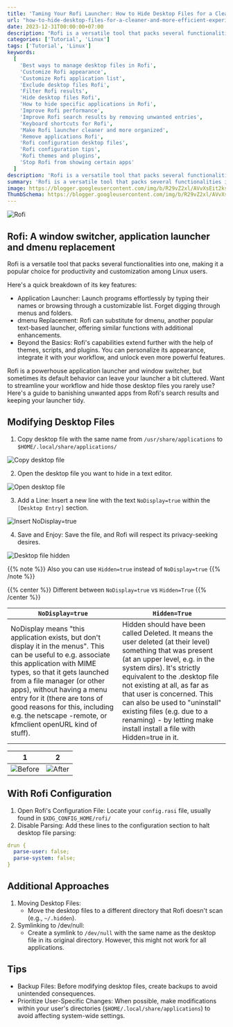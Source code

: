 ```yaml
---
title: 'Taming Your Rofi Launcher: How to Hide Desktop Files for a Cleaner and More Efficient Experience'
url: "how-to-hide-desktop-files-for-a-cleaner-and-more-efficient-experience"
date: 2023-12-31T00:00:00+07:00
description: "Rofi is a versatile tool that packs several functionalities into one, making it a popular choice for productivity and customization among Linux users."
categories: ['Tutorial', 'Linux']
tags: ['Tutorial', 'Linux']
keywords:
  [
    'Best ways to manage desktop files in Rofi',
    'Customize Rofi appearance',
    'Customize Rofi application list',
    'Exclude desktop files Rofi',
    'Filter Rofi results',
    'Hide desktop files Rofi',
    'How to hide specific applications in Rofi',
    'Improve Rofi performance',
    'Improve Rofi search results by removing unwanted entries',
    'Keyboard shortcuts for Rofi',
    'Make Rofi launcher cleaner and more organized',
    'Remove applications Rofi',
    'Rofi configuration desktop files',
    'Rofi configuration tips',
    'Rofi themes and plugins',
    'Stop Rofi from showing certain apps'
  ]
description: 'Rofi is a versatile tool that packs several functionalities into one, making it a popular choice for productivity and customization among Linux users. '
summary: 'Rofi is a versatile tool that packs several functionalities into one, making it a popular choice for productivity and customization among Linux users.'
image: https://blogger.googleusercontent.com/img/b/R29vZ2xl/AVvXsEit2ksmgVibRPiuswMMjmLJckW_l5AAhSEG6h27_t8Uv63TTPypJaf2LeDdOrHDQRaEbnI9e3Gp4Vm8X87whQ7GAygnGuJv8Cv_vRpgGBa54Gthq8COHmTLQRUbq3Rhyphenhyphenl6vSDJaEHDBVgGsd5HgrjGhAuOKX-NESZMDOwY3xue4DBHlTdWxSL0w5VGCFvUx/s80-rw/rofi-logo.png
ThumbSchema: https://blogger.googleusercontent.com/img/b/R29vZ2xl/AVvXsEit2ksmgVibRPiuswMMjmLJckW_l5AAhSEG6h27_t8Uv63TTPypJaf2LeDdOrHDQRaEbnI9e3Gp4Vm8X87whQ7GAygnGuJv8Cv_vRpgGBa54Gthq8COHmTLQRUbq3Rhyphenhyphenl6vSDJaEHDBVgGsd5HgrjGhAuOKX-NESZMDOwY3xue4DBHlTdWxSL0w5VGCFvUx/s0-rw/rofi-logo.png
---
```


![Rofi](https://blogger.googleusercontent.com/img/b/R29vZ2xl/AVvXsEhhgaGIUB0QNS_camoEBHA3fss-RKsdSM1izk51t8gM7QdpYmUfFt6Z-dyTxXLFQWDk6fi13930lPb-GCrfDUJDwRE8xEj7Ci559pPWeXmZyPloW4KPh-Z_DC4tJcHnUDGESPhqLlWOgbNdHM3eWyBsBwqsJpWIVmq9jkFjtHTNkKUthX_8Fy0VFA-1u8B1/s0-rw/rmdhnreza.my.id.rofi.1.png=s0?imgmax=0)

## Rofi: A window switcher, application launcher and dmenu replacement

Rofi is a versatile tool that packs several functionalities into one, making it a popular choice for productivity and customization among Linux users.

Here's a quick breakdown of its key features:
  * Application Launcher: Launch programs effortlessly by typing their names or browsing through a customizable list. Forget digging through menus and folders.
  * dmenu Replacement: Rofi can substitute for dmenu, another popular text-based launcher, offering similar functions with additional enhancements.
  * Beyond the Basics: Rofi's capabilities extend further with the help of themes, scripts, and plugins. You can personalize its appearance, integrate it with your workflow, and unlock even more powerful features.

Rofi is a powerhouse application launcher and window switcher, but sometimes its default behavior can leave your launcher a bit cluttered. Want to streamline your workflow and hide those desktop files you rarely use? Here's a guide to banishing unwanted apps from Rofi's search results and keeping your launcher tidy.

## Modifying Desktop Files

1. Copy desktop file with the same name from `/usr/share/applications` to `$HOME/.local/share/applications/`

![Copy desktop file](https://blogger.googleusercontent.com/img/b/R29vZ2xl/AVvXsEgiVYO4lydVwoxSvsFh2fB3MzaCXjbf_Xebl6QhDWMAK0ah472z8UPOvadqKSV2EvI851DUmVZTBpl1gr4i5nR5s7YjkAZbKRVW42VC_BhOk31eeINjWNh_pwIgTBcCYHh_Pp7KLzLb4XUSf0kLfGjIQLUKrQGUHk3IdRJSuUe9pBzHaMK06TU1W6uTvjoh/s0-rw/rmdhnreza.my.id.rofi.2.png=s0?imgmax=0)

2. Open the desktop file you want to hide in a text editor.

![Open desktop file](https://blogger.googleusercontent.com/img/b/R29vZ2xl/AVvXsEhJJVJ9T8wMtTvDcborQedHs38vvSgL4BWBkdMXparSwKfAjdy9obyI4esn4ghkXeRTN-b71SVpsNQ_Nt3ycfO1dFgWpK0cLn6TY16zSaEYZ0m9g_5T_rDtY_ZD6dEcgQzDu3OwM5lq5t7uYwxMMAURFw7N3bHWk3NT6YpF8Nt9oGmAgYL4HrfkFLFSo8AB/s0-rw/rmdhnreza.my.id.rofi.3.png=s0?imgmax=0)

3. Add a Line: Insert a new line with the text `NoDisplay=true` within the `[Desktop Entry]` section.

![Insert NoDisplay=true](https://blogger.googleusercontent.com/img/b/R29vZ2xl/AVvXsEgbM_CPfsy1t8aliNYsfWOQ41XSjDp4Ssa8AT65I_ORFTgacgtCf8nWGET2lupEY7wj-kJHIEcWTRSdKfCLEfeOXapfS2Zbt1HIzYUrITcI3nzPrNSNOXhbAaa0AAW9IblBzoicAT62ZQAuktMcpOLDENN_HHnX13kiBqkzkNH5RQ3db_wRsdvNMTqG0wXP/s0-rw/rmdhnreza.my.id.rofi.4.png=s0?imgmax=0)

4. Save and Enjoy: Save the file, and Rofi will respect its privacy-seeking desires.

![Desktop file hidden](https://blogger.googleusercontent.com/img/b/R29vZ2xl/AVvXsEjjgQa_VUod6nD1DMZzrUhRmWJajZrvyph2GTg1EAq4_cLDCnVCg72Mt5qW3Nl2d34Nj3RbabbBfDHZpD3QoPNCf82Uzw_nu4JSfPtsBIaLEugEJZFVsi9oEREb_cTKux-7lQbh-M8zyOKvLQL_2Elb0pY0nFJsRH238_WcEpi2KTN3ZPofTAE_eZWAvyvK/s0-rw/rmdhnreza.my.id.rofi.5.png=s0?imgmax=0)

{{% note %}} Also you can use `Hidden=true` instead of `NoDisplay=true` {{% /note %}}

{{% center %}} Different between `NoDisplay=true` vs `Hidden=True` {{% /center %}}

|`NoDisplay=true`|`Hidden=True`|
|---|---|
| NoDisplay means "this application exists, but don't display it in the menus". This can be useful to e.g. associate this application with MIME types, so that it gets launched from a file manager (or other apps), without having a menu entry for it (there are tons of good reasons for this, including e.g. the netscape -remote, or kfmclient openURL kind of stuff). | Hidden should have been called Deleted. It means the user deleted (at their level) something that was present (at an upper level, e.g. in the system dirs). It's strictly equivalent to the .desktop file not existing at all, as far as that user is concerned. This can also be used to "uninstall" existing files (e.g. due to a renaming) - by letting make install install a file with Hidden=true in it.|

| 1 | 2 |
:-------------------------:|:-------------------------:
|![Before](https://blogger.googleusercontent.com/img/b/R29vZ2xl/AVvXsEhhgaGIUB0QNS_camoEBHA3fss-RKsdSM1izk51t8gM7QdpYmUfFt6Z-dyTxXLFQWDk6fi13930lPb-GCrfDUJDwRE8xEj7Ci559pPWeXmZyPloW4KPh-Z_DC4tJcHnUDGESPhqLlWOgbNdHM3eWyBsBwqsJpWIVmq9jkFjtHTNkKUthX_8Fy0VFA-1u8B1/s0-rw/rmdhnreza.my.id.rofi.1.png=s0?imgmax=0) | ![After](https://blogger.googleusercontent.com/img/b/R29vZ2xl/AVvXsEieJJ2OG_SFukV1opfPCynAwY_KlfB8dwW8itIg_XPxDM3NHGi9rvAbIi0L48cPFNe36fgMxB5TpJbqnfHq-l9S-dZmN5qDSc4NJT_eEHTSLHeL-31bhj3RxnD508br3o6QOAmnnic6Gm98OZ7O3u0TnhXajS2xMmG2S1_dmQCe3KrQWul1E6FNMzssdKRK/s0-rw/rmdhnreza.my.id.rofi.6.png=s0?imgmax=0) |

## With Rofi Configuration

1. Open Rofi's Configuration File: Locate your `config.rasi` file, usually found in `$XDG_CONFIG_HOME/rofi/`
2. Disable Parsing: Add these lines to the configuration section to halt desktop file parsing:

```yaml
drun {
  parse-user: false;
  parse-system: false;
}
```

## Additional Approaches
  1. Moving Desktop Files:
       * Move the desktop files to a different directory that Rofi doesn't scan (e.g., `~/.hidden`).
  2. Symlinking to /dev/null:
       * Create a symlink to `/dev/null` with the same name as the desktop file in its original directory. However, this might not work for all applications.

## Tips

  * Backup Files: Before modifying desktop files, create backups to avoid unintended consequences.
  * Prioritize User-Specific Changes: When possible, make modifications within your user's directories (`$HOME/.local/share/applications`) to avoid affecting system-wide settings.
